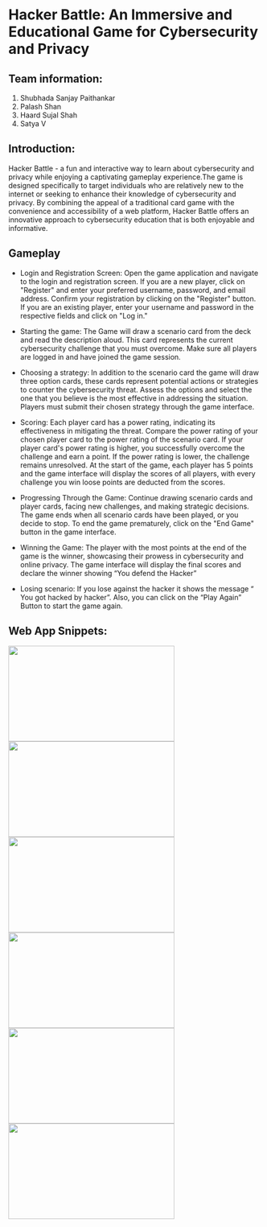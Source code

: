 # Hacker Battle: An Immersive and Educational Game for Cybersecurity and Privacy

## Team information:

1. Shubhada Sanjay Paithankar
2. Palash Shan
3. Haard Sujal Shah
4. Satya V


 
## Introduction:
 
Hacker Battle - a fun and interactive way to learn about cybersecurity and privacy while enjoying a captivating gameplay experience.The game is designed specifically to target individuals who are relatively new to the internet or seeking to enhance their knowledge of cybersecurity and privacy. By combining the appeal of a traditional card game with the convenience and accessibility of a web platform, Hacker Battle offers an innovative approach to cybersecurity education that is both enjoyable and informative.

## Gameplay

- Login and Registration Screen:
Open the game application and navigate to the login and registration screen. If you are a new player, click on "Register" and enter your preferred username, password, and email address. Confirm your registration by clicking on the "Register" button. If you are an existing player, enter your username and password in the respective fields and click on "Log in."

- Starting the game:
The Game will draw a scenario card from the deck and read the description aloud. This card represents the current cybersecurity challenge that you must overcome. Make sure all players are logged in and have joined the game session.

- Choosing a strategy:
In addition to the scenario card the game will draw three option cards, these cards represent potential actions or strategies to counter the cybersecurity threat. Assess the options and select the one that you believe is the most effective in addressing the situation. Players must submit their chosen strategy through the game interface.

- Scoring:
Each player card has a power rating, indicating its effectiveness in mitigating the threat. Compare the power rating of your chosen player card to the power rating of the scenario card. If your player card's power rating is higher, you successfully overcome the challenge and earn a point. If the power rating is lower, the challenge remains unresolved. At the start of the game, each player has 5 points and the game interface will display the scores of all players, with every challenge you win loose points are deducted from the scores.

- Progressing Through the Game:
Continue drawing scenario cards and player cards, facing new challenges, and making strategic decisions. The game ends when all scenario cards have been played, or you decide to stop. To end the game prematurely, click on the "End Game" button in the game interface.

- Winning the Game: 
The player with the most points at the end of the game is the winner, showcasing their prowess in cybersecurity and online privacy. The game interface will display the final scores and declare the winner showing “You defend the Hacker”

- Losing scenario:
If you lose against the hacker it shows the message “ You got hacked by hacker”. Also, you can click on the “Play Again” Button to start the game again.


## Web App Snippets:
<p float="left">
<img src="https://user-images.githubusercontent.com/99461999/236038001-c9e77044-a749-49aa-aa2c-0888ae9f2d66.png" width="330" height="190">
<img src="https://user-images.githubusercontent.com/99461999/236038235-7767bfda-e637-4d5c-bcea-7a2a9ee4fa25.png" width="330" height="190">
<img src="https://user-images.githubusercontent.com/99461999/236038441-26f08bd7-08be-4d63-9fd4-1100bae6a798.png" width="330" height="190">
<img src="https://user-images.githubusercontent.com/99461999/236038438-8c626f13-6530-4ea1-845b-d955e6deaaeb.png" width="330" height="190">
<img src="https://user-images.githubusercontent.com/99461999/236038455-83c3d48e-09e8-4599-9273-1c564f5d9291.png" width="330" height="190">
<img src="https://user-images.githubusercontent.com/99461999/236038446-6dd651f8-0d6c-4276-8b97-7f6e8649ace4.png" width="330" height="190">

</p>




